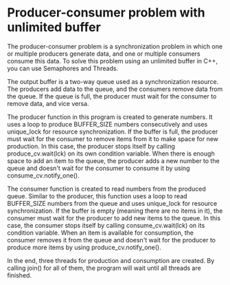 <h1>Producer-consumer problem with unlimited buffer</h1>
<p>
  The producer-consumer problem is a synchronization problem in which one or multiple producers generate data, and one or multiple consumers consume this data. To solve this problem using an unlimited buffer in C++, you can use Semaphores and Threads.
</p>
<p>
  The output buffer is a two-way queue used as a synchronization resource. The producers add data to the queue, and the consumers remove data from the queue. If the queue is full, the producer must wait for the consumer to remove data, and vice versa.
</p>
<p>
  The producer function in this program is created to generate numbers. It uses a loop to produce BUFFER_SIZE numbers consecutively and uses unique_lock for resource synchronization. If the buffer is full, the producer must wait for the consumer to remove items from it to make space for new production. In this case, the producer stops itself by calling produce_cv.wait(lck) on its own condition variable. When there is enough space to add an item to the queue, the producer adds a new number to the queue and doesn't wait for the consumer to consume it by using consume_cv.notify_one().
</p>
<p>
  The consumer function is created to read numbers from the produced queue. Similar to the producer, this function uses a loop to read BUFFER_SIZE numbers from the queue and uses unique_lock for resource synchronization. If the buffer is empty (meaning there are no items in it), the consumer must wait for the producer to add new items to the queue. In this case, the consumer stops itself by calling consume_cv.wait(lck) on its condition variable. When an item is available for consumption, the consumer removes it from the queue and doesn't wait for the producer to produce more items by using produce_cv.notify_one().
</p>
<p>
  In the end, three threads for production and consumption are created. By calling join() for all of them, the program will wait until all threads are finished.
</p>
